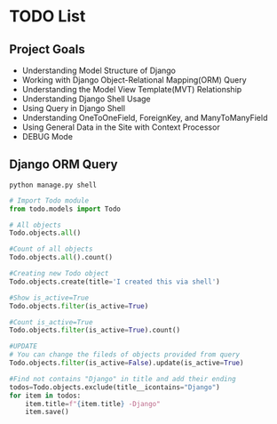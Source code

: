# TODO List

## Project Goals
- Understanding Model Structure of Django
- Working with Django Object-Relational Mapping(ORM) Query
- Understanding the Model View Template(MVT) Relationship
- Understanding Django Shell Usage
- Using Query in Django Shell
- Understanding OneToOneField, ForeignKey, and ManyToManyField
- Using General Data in the Site with Context Processor
- DEBUG Mode

## Django ORM Query

```shell 
python manage.py shell

```

```python
# Import Todo module 
from todo.models import Todo

# All objects
Todo.objects.all()

#Count of all objects
Todo.objects.all().count()

#Creating new Todo object
Todo.objects.create(title='I created this via shell')

#Show is_active=True
Todo.objects.filter(is_active=True)

#Count is_active=True
Todo.objects.filter(is_active=True).count()

#UPDATE
# You can change the fileds of objects provided from query
Todo.objects.filter(is_active=False).update(is_active=True)

#Find not contains "Django" in title and add their ending
todos=Todo.objects.exclude(title__icontains="Django")
for item in todos:
    item.title=f"{item.title} -Django"
    item.save()
```
